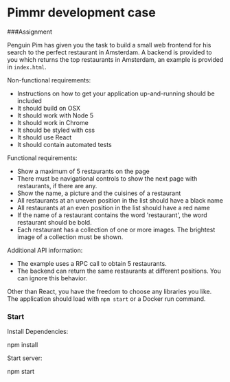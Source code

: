 # Pimmr development case

###Assignment

Penguin Pim has given you the task to build a small web frontend for his search to the perfect restaurant in Amsterdam.
A backend is provided to you which returns the top restaurants in Amsterdam, an example is provided in `index.html`.

Non-functional requirements:
* Instructions on how to get your application up-and-running should be included
* It should build on OSX
* It should work with Node 5
* It should work in Chrome
* It should be styled with css
* It should use React
* It should contain automated tests

Functional requirements:
* Show a maximum of 5 restaurants on the page
* There must be navigational controls to show the next page with restaurants, if there are any.
* Show the name, a picture and the cuisines of a restaurant
* All restaurants at an uneven position in the list should have a black name
* All restaurants at an even position in the list should have a red name
* If the name of a restaurant contains the word 'restaurant', the word restaurant should be bold.
* Each restaurant has a collection of one or more images. The brightest image of a collection must be shown.

Additional API information:
* The example uses a RPC call to obtain 5 restaurants.
* The backend can return the same restaurants at different positions. You can ignore this behavior.

Other than React, you have the freedom to choose any libraries you like. The application should load with `npm start` or a Docker run command.

### Start 

Install Dependencies:

  npm install

Start server:

  npm start
